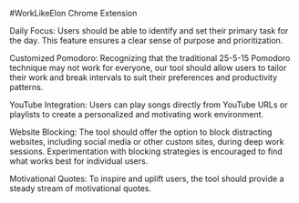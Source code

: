#WorkLikeElon Chrome Extension

Daily Focus: Users should be able to identify and set their primary task for the day. This feature ensures a clear sense of purpose and prioritization.

Customized Pomodoro: Recognizing that the traditional 25-5-15 Pomodoro technique may not work for everyone, our tool should allow users to tailor their work and break intervals to suit their preferences and productivity patterns.

YouTube Integration: Users can play songs directly from YouTube URLs or playlists to create a personalized and motivating work environment.

Website Blocking: The tool should offer the option to block distracting websites, including social media or other custom sites, during deep work sessions. Experimentation with blocking strategies is encouraged to find what works best for individual users.

Motivational Quotes: To inspire and uplift users, the tool should provide a steady stream of motivational quotes.
